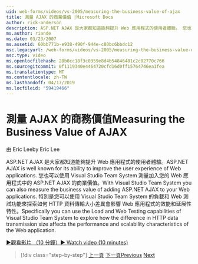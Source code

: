```yaml
---
uid: web-forms/videos/vs-2005/measuring-the-business-value-of-ajax
title: 測量 AJAX 的商業價值 |Microsoft Docs
author: rick-anderson
description: ASP.NET AJAX 是大家都知道能夠提升 Web 應用程式的使用者體驗。 您也可以使用 Visual Studio Team System 測量 busine...
ms.author: riande
ms.date: 03/23/2007
ms.assetid: 60bb771b-e938-490f-944e-c80bc6bbdc12
msc.legacyurl: /web-forms/videos/vs-2005/measuring-the-business-value-of-ajax
msc.type: video
ms.openlocfilehash: 28b8cc18f3c0359e8d4b54846481c2c02770c766
ms.sourcegitcommit: 0f1119340e4464720cfd16d0ff15764746ea1fea
ms.translationtype: MT
ms.contentlocale: zh-TW
ms.lasthandoff: 04/17/2019
ms.locfileid: "59419466"
---
```

# <a name="measuring-the-business-value-of-ajax"></a><span data-ttu-id="e6e6d-104">測量 AJAX 的商務價值</span><span class="sxs-lookup"><span data-stu-id="e6e6d-104">Measuring the Business Value of AJAX</span></span>

<span data-ttu-id="e6e6d-105">由 Eric Lee</span><span class="sxs-lookup"><span data-stu-id="e6e6d-105">by Eric Lee</span></span>

<span data-ttu-id="e6e6d-106">ASP.NET AJAX 是大家都知道能夠提升 Web 應用程式的使用者體驗。</span><span class="sxs-lookup"><span data-stu-id="e6e6d-106">ASP.NET AJAX is well known for its ability to improve the user experience of Web applications.</span></span> <span data-ttu-id="e6e6d-107">您也可以使用 Visual Studio Team System 測量加入您的 Web 應用程式中的 ASP.NET AJAX 的商業價值。</span><span class="sxs-lookup"><span data-stu-id="e6e6d-107">With Visual Studio Team System you can also measure the business value of adding ASP.NET AJAX to your Web applications.</span></span> <span data-ttu-id="e6e6d-108">特別是您可以使用 Visual Studio Team System 的負載和 Web 測試功能來探索如何 HTTP 資料傳輸大小差異會影響 Web 應用程式的效能和延展性特性。</span><span class="sxs-lookup"><span data-stu-id="e6e6d-108">Specifically you can use the Load and Web Testing capabilities of Visual Studio Team System to explore how the difference in HTTP data transmission size affects the performance and scalability characteristics of the Web application.</span></span>

[<span data-ttu-id="e6e6d-109">&#9654;觀看影片 （10 分鐘）</span><span class="sxs-lookup"><span data-stu-id="e6e6d-109">&#9654; Watch video (10 minutes)</span></span>](https://channel9.msdn.com/Blogs/ASP-NET-Site-Videos/measuring-the-business-value-of-ajax)

> [!div class="step-by-step"]
> <span data-ttu-id="e6e6d-110">[上一頁](introduction-to-managing-and-running-tests-with-team-system.md)
> [下一頁](code-coverage-of-automated-tests.md)</span><span class="sxs-lookup"><span data-stu-id="e6e6d-110">[Previous](introduction-to-managing-and-running-tests-with-team-system.md)
[Next](code-coverage-of-automated-tests.md)</span></span>
